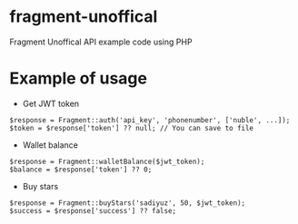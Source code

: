 # fragment-unoffical
Fragment Unoffical API example code using PHP

# Example of usage
- Get JWT token
```
$response = Fragment::auth('api_key', 'phonenumber', ['nuble', ...]);
$token = $response['token'] ?? null; // You can save to file
```

- Wallet balance
```
$response = Fragment::walletBalance($jwt_token);
$balance = $response['token'] ?? 0;
```

- Buy stars
```
$response = Fragment::buyStars('sadiyuz', 50, $jwt_token);
$success = $response['success'] ?? false;
```
